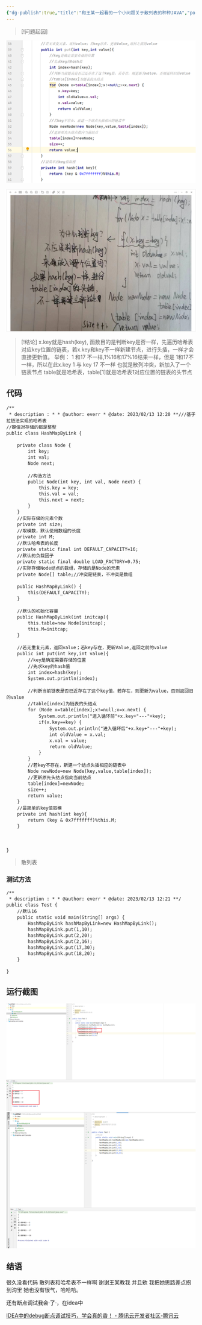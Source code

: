```yaml
---
{"dg-publish":true,"title":"和王某一起看的一个小问题关于散列表的种种JAVA","postId":"7","categories":[1],"permalink":"/03evermemo/和王某一起看的一个小问题关于散列表的种种JAVA/","dgPassFrontmatter":true,"noteIcon":"","created":"","updated":""}
---
```


>[!问题起因]

![83e9eb90855895753c0aa79a0458817.png](https://raw.githubusercontent.com/everrwsr/blogimage/main/83e9eb90855895753c0aa79a0458817.png)

![image.png](https://raw.githubusercontent.com/everrwsr/blogimage/main/20230213134349.png)


>[!结论]
>x.key就是hash(key),
>函数目的是判断key是否一样，先遍历哈希表对应key位置的链表，若x.key和key不一样新建节点，进行头插，一样才会直接更新值。
>举例：
>1 和17 不一样,1%16和17%16结果一样，但是
>1和17不一样，所以在此x.key 1 与 key 17 不一样
>也就是散列冲突，新加入了一个链表节点
>table就是哈希表，table[1]就是哈希表1对应位置的链表的头节点
>


## 代码
```
/**  
 * description : * * @author: everr * @date: 2023/02/13 12:20 **///基于拉链法实现的哈希表  
//键值对存储的都是整型  
public class HashMapByLink {  
  
    private class Node {  
        int key;  
        int val;  
        Node next;  
  
        //构造方法  
        public Node(int key, int val, Node next) {  
            this.key = key;  
            this.val = val;  
            this.next = next;  
        }  
    }  
    //实际存储的元素个数  
    private int size;  
    //取模数，默认使用数组的长度  
    private int M;  
    //默认哈希表的长度  
    private static final int DEFAULT_CAPACITY=16;  
    //默认的负载因子  
    private static final double LOAD_FACTORY=0.75;  
    //实际存储Node结点的数组，存储的是Node的元素  
    private Node[] table;//冲突是链表，不冲突是数组  
  
    public HashMapByLink() {  
        this(DEFAULT_CAPACITY);  
    }  
  
    //默认的初始化容量  
    public HashMapByLink(int initcap){  
        this.table=new Node[initcap];  
        this.M=initcap;  
    }  
  
    //若无重复元素，返回value；若key存在，更新Value,返回之前的value  
    public int put(int key,int value){  
        //key是确定需要存储的位置  
        //先求key的hash值  
        int index=hash(key);  
        System.out.println(index);  
  
        //判断当前链表是否已近存在了这个key值，若存在，则更新为value，否则返回旧的value  
        //table[index]为链表的头结点  
        for (Node x=table[index];x!=null;x=x.next) {  
            System.out.println("进入循环前"+x.key+"---"+key);  
            if(x.key==key) {  
                System.out.println("进入循环后"+x.key+"---"+key);  
                int oldValue = x.val;  
                x.val = value;  
                return oldValue;  
            }  
        }  
        //若key不存在，新建一个结点头插相应的链表中  
        Node newNode=new Node(key,value,table[index]);  
        //更新原先头结点指向当前结点  
        table[index]=newNode;  
        size++;  
        return value;  
    }  
    //最简单的key值取模  
    private int hash(int key){  
        return (key & 0x7fffffff)%this.M;  
    }  
  
  
  
}
```
> 散列表



### 测试方法
```
/**  
 * description : * * @author: everr * @date: 2023/02/13 12:21 **/  
public class Test {  
    //默认16  
    public static void main(String[] args) {  
        HashMapByLink hashMapByLink=new HashMapByLink();  
        hashMapByLink.put(1,10);  
        hashMapByLink.put(2,20);  
        hashMapByLink.put(2,16);  
        hashMapByLink.put(17,30);  
        hashMapByLink.put(18,20);  
    }  
  
}

```

## 运行截图

![image.png](https://raw.githubusercontent.com/everrwsr/blogimage/main/20230213135606.png)
![image.png](https://raw.githubusercontent.com/everrwsr/blogimage/main/20230213135640.png)



## 结语

很久没看代码
散列表和哈希表不一样啊
谢谢王某教我
并且欸
我把她思路差点拐到沟里
她也没有很气，哈哈哈。

还有断点调试我会·了·，在idea中

[IDEA中的debug断点调试技巧，学会真的香！ - 腾讯云开发者社区-腾讯云](https://cloud.tencent.com/developer/article/1887019)

